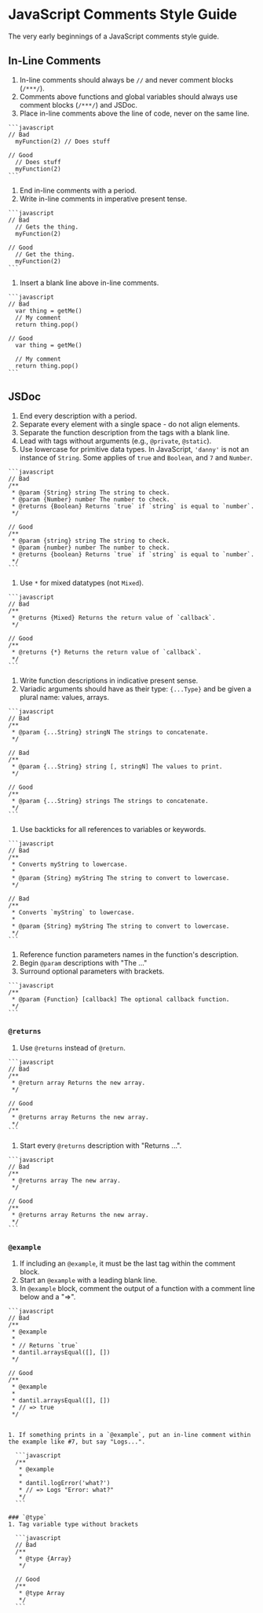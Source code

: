 # JavaScript Comments Style Guide
The very early beginnings of a JavaScript comments style guide.


## In-Line Comments
  1. In-line comments should always be `//` and never comment blocks (`/***/`).
  1. Comments above functions and global variables should always use comment blocks (`/***/`) and JSDoc.
  1. Place in-line comments above the line of code, never on the same line.

    ```javascript
    // Bad
      myFunction(2) // Does stuff

    // Good
      // Does stuff
      myFunction(2)
    ```

  1. End in-line comments with a period.
  1. Write in-line comments in imperative present tense.

    ```javascript
    // Bad
      // Gets the thing.
      myFunction(2)

    // Good
      // Get the thing.
      myFunction(2)
    ```

  1. Insert a blank line above in-line comments.

    ```javascript
    // Bad
      var thing = getMe()
      // My comment
      return thing.pop()

    // Good
      var thing = getMe()

      // My comment
      return thing.pop()
    ```

## JSDoc
  1. End every description with a period.
  1. Separate every element with a single space - do not align elements.
  1. Separate the function description from the tags with a blank line.
  1. Lead with tags without arguments (e.g., `@private`, `@static`).
  1. Use lowercase for primitive data types. In JavaScript, `'danny'` is not an instance of `String`. Some applies of `true` and `Boolean`, and `7` and `Number`.

    ```javascript
    // Bad
    /**
     * @param {String} string The string to check.
     * @param {Number} number The number to check.
     * @returns {Boolean} Returns `true` if `string` is equal to `number`.
     */

    // Good
    /**
     * @param {string} string The string to check.
     * @param {number} number The number to check.
     * @returns {boolean} Returns `true` if `string` is equal to `number`.
     */
    ```

  1. Use `*` for mixed datatypes (not `Mixed`).

    ```javascript
    // Bad
    /**
     * @returns {Mixed} Returns the return value of `callback`.
     */

    // Good
    /**
     * @returns {*} Returns the return value of `callback`.
     */
    ```

  1. Write function descriptions in indicative present sense.
  1. Variadic arguments should have as their type: `{...Type}` and be given a plural name: values, arrays.

    ```javascript
    // Bad
    /**
     * @param {...String} stringN The strings to concatenate.
     */

    // Bad
    /**
     * @param {...String} string [, stringN] The values to print.
     */

    // Good
    /**
     * @param {...String} strings The strings to concatenate.
     */
    ```

  1. Use backticks for all references to variables or keywords.

    ```javascript
    // Bad
    /**
     * Converts myString to lowercase.
     *
     * @param {String} myString The string to convert to lowercase.
     */

    // Bad
    /**
     * Converts `myString` to lowercase.
     *
     * @param {String} myString The string to convert to lowercase.
     */
    ```

  1. Reference function parameters names in the function's description.
  1. Begin `@param` descriptions with "The ..."
  1. Surround optional parameters with brackets.

    ```javascript
    /**
     * @param {Function} [callback] The optional callback function.
     */
    ```

### `@returns`
  1. Use `@returns` instead of `@return`.

    ```javascript
    // Bad
    /**
     * @return array Returns the new array.
     */

    // Good
    /**
     * @returns array Returns the new array.
     */
    ```

  1. Start every `@returns` description with "Returns ...".

    ```javascript
    // Bad
    /**
     * @returns array The new array.
     */

    // Good
    /**
     * @returns array Returns the new array.
     */
    ```

### `@example`
  1. If including an `@example`, it must be the last tag within the comment block.
  1. Start an `@example` with a leading blank line.
  1. In `@example` block, comment the output of a function with a comment line below and a "=>".

    ```javascript
    // Bad
    /**
     * @example
     *
     * // Returns `true`
     * dantil.arraysEqual([], [])
     */

    // Good
    /**
     * @example
     *
     * dantil.arraysEqual([], [])
     * // => true
     */
  ```

  1. If something prints in a `@example`, put an in-line comment within the example like #7, but say "Logs...".

    ```javascript
    /**
     * @example
     *
     * dantil.logError('what?')
     * // => Logs "Error: what?"
     */
    ```

### `@type`
  1. Tag variable type without brackets

    ```javascript
    // Bad
    /**
     * @type {Array}
     */

    // Good
    /**
     * @type Array
     */
    ```